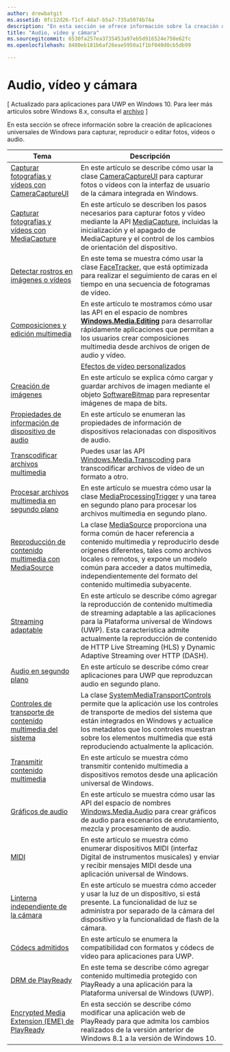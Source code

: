 ```yaml
---
author: drewbatgit
ms.assetid: 0fc12d26-f1cf-4da7-b5a7-735a5074b74a
description: "En esta sección se ofrece información sobre la creación de aplicaciones universales de Windows para capturar, reproducir o editar fotos, vídeos o audio."
title: "Audio, vídeo y cámara"
ms.sourcegitcommit: 6530fa257ea3735453a97eb5d916524e750e62fc
ms.openlocfilehash: 8480eb181b6af26eae5950a1f1bf040d0cb5db99

---
```


# Audio, vídeo y cámara

\[ Actualizado para aplicaciones para UWP en Windows 10. Para leer más artículos sobre Windows 8.x, consulta el [archivo](http://go.microsoft.com/fwlink/p/?linkid=619132) \]

En esta sección se ofrece información sobre la creación de aplicaciones universales de Windows para capturar, reproducir o editar fotos, vídeos o audio.
 
| Tema                                                                                             | Descripción                                                                                                                                                                                                                                                                                    |
|---------------------------------------------------------------------------------------------------|------------------------------------------------------------------------------------------------------------------------------------------------------------------------------------------------------------------------------------------------------------------------------------------------|
| [Capturar fotografías y vídeos con CameraCaptureUI](capture-photos-and-video-with-cameracaptureui.md) | En este artículo se describe cómo usar la clase [CameraCaptureUI](capture-photos-and-video-with-cameracaptureui.md) para capturar fotos o vídeos con la interfaz de usuario de la cámara integrada en Windows.                                                                                                            |
| [Capturar fotografías y vídeos con MediaCapture](capture-photos-and-video-with-mediacapture.md)       | En este artículo se describen los pasos necesarios para capturar fotos y vídeo mediante la API [MediaCapture](https://msdn.microsoft.com/library/windows/apps/br241124), incluidas la inicialización y el apagado de MediaCapture y el control de los cambios de orientación del dispositivo.                                  |
| [Detectar rostros en imágenes o vídeos](detect-and-track-faces-in-an-image.md)                         | En este tema se muestra cómo usar la clase [FaceTracker](https://msdn.microsoft.com/library/windows/apps/dn974150), que está optimizada para realizar el seguimiento de caras en el tiempo en una secuencia de fotogramas de vídeo.                                                                                                               |
| [Composiciones y edición multimedia](media-compositions-and-editing.md)                               | En este artículo te mostramos cómo usar las API en el espacio de nombres [**Windows.Media.Editing**](https://msdn.microsoft.com/library/windows/apps/dn640565) para desarrollar rápidamente aplicaciones que permitan a los usuarios crear composiciones multimedia desde archivos de origen de audio y vídeo.                                    |
                                                                                                                                        | [Efectos de vídeo personalizados](custom-video-effects.md)                               | En este artículo se describe cómo crear un componente de Windows Runtime que implemente la interfaz IBasicVideoEffect que permite crear efectos personalizados para las secuencias de vídeo.                                                                                                                                |
| [Creación de imágenes](imaging.md)                                                                             | En este artículo se explica cómo cargar y guardar archivos de imagen mediante el objeto [SoftwareBitmap](https://msdn.microsoft.com/library/windows/apps/dn887358) para representar imágenes de mapa de bits.                                                                                                                     |
| [Propiedades de información de dispositivo de audio](audio-device-information-properties.md)                                                                             | En este artículo se enumeran las propiedades de información de dispositivos relacionadas con dispositivos de audio.                                                                                                                      |
| [Transcodificar archivos multimedia](transcode-media-files.md)                                                 | Puedes usar las API [Windows.Media.Transcoding](https://msdn.microsoft.com/library/windows/apps/br207105) para transcodificar archivos de vídeo de un formato a otro.                                                                                                                                |
| [Procesar archivos multimedia en segundo plano](process-media-files-in-the-background.md)                 | En este artículo se muestra cómo usar la clase [MediaProcessingTrigger](https://msdn.microsoft.com/library/windows/apps/dn806005) y una tarea en segundo plano para procesar los archivos multimedia en segundo plano.                                                                                             |
| [Reproducción de contenido multimedia con MediaSource](media-playback-with-mediasource.md)                             | La clase [MediaSource](https://msdn.microsoft.com/library/windows/apps/dn930905) proporciona una forma común de hacer referencia a contenido multimedia y reproducirlo desde orígenes diferentes, tales como archivos locales o remotos, y expone un modelo común para acceder a datos multimedia, independientemente del formato del contenido multimedia subyacente.  |
| [Streaming adaptable](adaptive-streaming.md)                                                       | En este artículo se describe cómo agregar la reproducción de contenido multimedia de streaming adaptable a las aplicaciones para la Plataforma universal de Windows (UWP). Esta característica admite actualmente la reproducción de contenido de HTTP Live Streaming (HLS) y Dynamic Adaptive Streaming over HTTP (DASH).                                          |
| [Audio en segundo plano](background-audio.md)                                                           | En este artículo se describe cómo crear aplicaciones para UWP que reproduzcan audio en segundo plano.                                                                                                                                                                                                               |
| [Controles de transporte de contenido multimedia del sistema](system-media-transport-controls.md)                             | La clase [SystemMediaTransportControls](https://msdn.microsoft.com/library/windows/apps/dn278677) permite que la aplicación use los controles de transporte de medios del sistema que están integrados en Windows y actualice los metadatos que los controles muestran sobre los elementos multimedia que está reproduciendo actualmente la aplicación. |
| [Transmitir contenido multimedia](media-casting.md)                                                                 | En este artículo se muestra cómo transmitir contenido multimedia a dispositivos remotos desde una aplicación universal de Windows.                                                                                                                                                                                                       |
| [Gráficos de audio](audio-graphs.md)                                                                   | En este artículo se muestra cómo usar las API del espacio de nombres [Windows.Media.Audio](https://msdn.microsoft.com/library/windows/apps/dn914341) para crear gráficos de audio para escenarios de enrutamiento, mezcla y procesamiento de audio.                                                                            |
| [MIDI](midi.md)                                                                                   | En este artículo se muestra cómo enumerar dispositivos MIDI (interfaz Digital de instrumentos musicales) y enviar y recibir mensajes MIDI desde una aplicación universal de Windows.                                                                                                                                   |
| [Linterna independiente de la cámara](camera-independent-flashlight.md)                                 | En este artículo se muestra cómo acceder y usar la luz de un dispositivo, si está presente. La funcionalidad de luz se administra por separado de la cámara del dispositivo y la funcionalidad de flash de la cámara.                                                                                                                 |
| [Códecs admitidos](supported-codecs.md)                                                           | En este artículo se enumera la compatibilidad con formatos y códecs de vídeo para aplicaciones para UWP.                                                                                                                                                                                                                  |
| [DRM de PlayReady](playready-client-sdk.md)                                                          | En este tema se describe cómo agregar contenido multimedia protegido con PlayReady a una aplicación para la Plataforma universal de Windows (UWP).                                                                                                                                                                                |
| [Encrypted Media Extension (EME) de PlayReady](playready-encrypted-media-extension.md)                     | En esta sección se describe cómo modificar una aplicación web de PlayReady para que admita los cambios realizados de la versión anterior de Windows 8.1 a la versión de Windows 10.                                                                                                                                       |

 

 

 







<!--HONumber=Jun16_HO4-->


